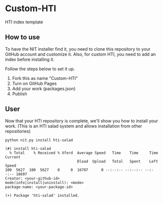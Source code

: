 # Custom-HTI
HTI index template

## How to use
To have the NIT installer find it, you need to clone this repository to your GitHub account and customize it.
Also, for custom HTI, you need to add an index before installing it.

Follow the steps below to set it up.
1. Fork this as name "Custom-HTI"
2. Turn on GitHub Pages
3. Add your work (packages.json)
4. Publish

## User
Now that your HTI repository is complete, we'll show you how to install your work. (This is an HTI salad system and allows installation from other repositories)
```
python nit.py install hti-salad
```
```
(#) install hti-salad
  % Total    % Received % Xferd  Average Speed   Time    Time     Time  Current
                                 Dload  Upload   Total   Spent    Left  Speed
100  5627  100  5627    0     0  16707      0 --:--:-- --:--:-- --:--:-- 16697
Creator: <your-github-id>
mode(info|install|uninstall): <mode>
package-name: <your-package-id>
```
```
(+) Package 'hti-salad' installed.
```

